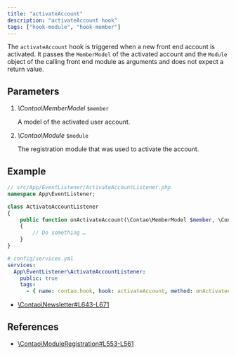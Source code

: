 ```yaml
---
title: "activateAccount"
description: "activateAccount hook"
tags: ["hook-module", "hook-member"]
---
```


The `activateAccount` hook is triggered when a new front end account is activated. 
It passes the `MemberModel` of the activated account and the `Module` object of
the calling front end module as arguments and does not expect a return value.


## Parameters

1. *\Contao\MemberModel* `$member`

    A model of the activated user account.
    
2. *\Contao\Module* `$module`

    The registration module that was used to activate the account.


## Example

```php
// src/App/EventListener/ActivateAccountListener.php
namespace App\EventListener;

class ActivateAccountListener
{
    public function onActivateAccount(\Contao\MemberModel $member, \Contao\Module $module): void
    {
        // Do something …
    }
}
```

```yml
# config/services.yml
services:
  App\EventListener\ActivateAccountListener:
    public: true
    tags:
      - { name: contao.hook, hook: activateAccount, method: onActivateAccount }
```

* [\Contao\Newsletter#L643-L671](https://github.com/contao/contao/blob/4.7.6/newsletter-bundle/src/Resources/contao/classes/Newsletter.php#L643-L671)

## References

* [\Contao\ModuleRegistration#L553-L561](https://github.com/contao/contao/blob/4.7.6/core-bundle/src/Resources/contao/modules/ModuleRegistration.php#L553-L561)

